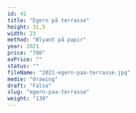 ```yaml
---
id: 41
title: "Egern på terrasse"
height: 31,5
width: 23
method: "Blyant på papir"
year: 2021
price: "700"
exPrice: ""
status: ""
fileName: "2021-egern-paa-terrasse.jpg"
medie: "drawing"
draft: "False"
slug: "egern-paa-terrasse"
weight: "130"
---
```

